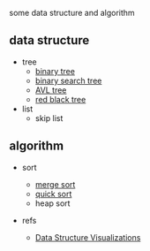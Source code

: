some data structure and algorithm

## data structure
* tree
    * [binary tree](https://github.com/cl-lc/algorithm/blob/master/src/net/cllc/structure/tree/BaseBinaryTree.java)
    * [binary search tree](https://github.com/cl-lc/algorithm/blob/master/src/net/cllc/structure/tree/BinarySearchTree.java)
    * [AVL tree](https://github.com/cl-lc/algorithm/blob/master/src/net/cllc/structure/tree/AVLTree.java)
    * [red black tree](https://github.com/cl-lc/algorithm/blob/master/src/net/cllc/structure/tree/RedBlackTree.java)
* list
    * skip list

## algorithm
* sort
    * [merge sort](https://github.com/cl-lc/algorithm/blob/master/src/net/cllc/algorithm/sort/MergeSort.java)
    * [quick sort](https://github.com/cl-lc/algorithm/blob/master/src/net/cllc/algorithm/sort/QuickSort.java)
    * heap sort

* refs
    * [Data Structure Visualizations](https://www.cs.usfca.edu/~galles/visualization/Algorithms.html)
